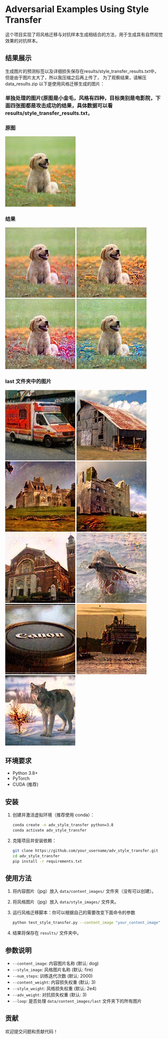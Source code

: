 # Adversarial Examples Using Style Transfer

这个项目实现了将风格迁移与对抗样本生成相结合的方法，用于生成具有自然视觉效果的对抗样本。

## 结果展示
生成图片的预测标签以及详细损失保存在results/style_transfer_results.txt中，但是由于图片太大了，所以我压缩之后再上传了，
为了观察结果，请解压data_results.zip
以下是使用风格迁移生成的图片：

### 单独处理的图片(原图是小金毛，风格有四种，目标类别是电影院，下面四张图都是攻击成功的结果，具体数据可以看results/style_transfer_results.txt，

### 原图
![dog_dirty](data/content_images/dog.jpg)

### 结果
![dog_dirty](results/dog_dirty.jpg)
![dog_fire](results/dog_fire.jpg)
![dog_snow](results/dog_snow.jpg)
![dog_vangogh](results/dog_vangogh.jpg)

### last 文件夹中的图片
![dog_fire](results/last/ambulance_fire.jpg)
![dog_fire](results/last/barn_fire.jpg)
![dog_fire](results/last/castle_fire.jpg)
![dog_fire](results/last/castle2_fire.jpg)
![dog_fire](results/last/chapel_fire.jpg)
![dog_fire](results/last/dogge_fire.jpg)
![dog_fire](results/last/LenShelter_fire.jpg)
![dog_fire](results/last/ship_fire.jpg)
![dog_fire](results/last/wolf_fire.jpg)

## 环境要求

- Python 3.8+
- PyTorch
- CUDA (推荐)

## 安装

1. 创建并激活虚拟环境（推荐使用 conda）：

   ```bash
   conda create -n adv_style_transfer python=3.8
   conda activate adv_style_transfer
   ```

2. 克隆项目并安装依赖：

   ```bash
   git clone https://github.com/your_username/adv_style_transfer.git
   cd adv_style_transfer
   pip install -r requirements.txt
   ```

## 使用方法

1. 将内容图片（jpg）放入 `data/content_images/` 文件夹（没有可以创建）。
2. 将风格图片（jpg）放入 `data/style_images/` 文件夹。
3. 运行风格迁移脚本：你可以根据自己的需要改变下面命令的参数

   ```bash
   python test_style_transfer.py --content_image "your_content_image" --style_image "your_style_image" --num_steps 2000 --content_weight 3 --style_weight 2e4 --adv_weight 3 
   ```

4. 结果将保存在 `results/` 文件夹中。

## 参数说明

- `--content_image`: 内容图片名称 (默认: dog)
- `--style_image`: 风格图片名称 (默认: fire)
- `--num_steps`: 训练迭代次数 (默认: 2000)
- `--content_weight`: 内容损失权重 (默认: 3)
- `--style_weight`: 风格损失权重 (默认: 2e4)
- `--adv_weight`: 对抗损失权重 (默认: 3)
- `--loop`: 是否处理 `data/content_images/last` 文件夹下的所有图片

## 贡献

欢迎提交问题和贡献代码！
